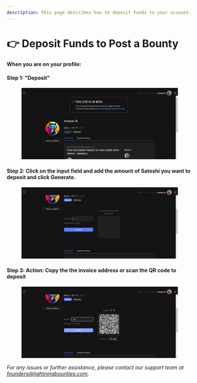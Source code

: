 ```yaml
---
description: This page describes how to deposit Funds to your account.
---
```


# 👉 Deposit Funds to Post a Bounty

#### When you are on your profile:&#x20;

#### Step 1:  "Deposit"

<figure><img src="../.gitbook/assets/image.png" alt=""><figcaption></figcaption></figure>

#### Step 2: Click on the input field and add the amount of Satoshi you want to deposit and click **Generate.**



<figure><img src="../.gitbook/assets/image (1).png" alt=""><figcaption></figcaption></figure>

#### Step 3: **Action: Copy the the invoice address or scan the QR code to deposit**

<figure><img src="../.gitbook/assets/image (2).png" alt=""><figcaption></figcaption></figure>

_For any issues or further assistance, please contact our support team at founders@lightningbounties.com._
